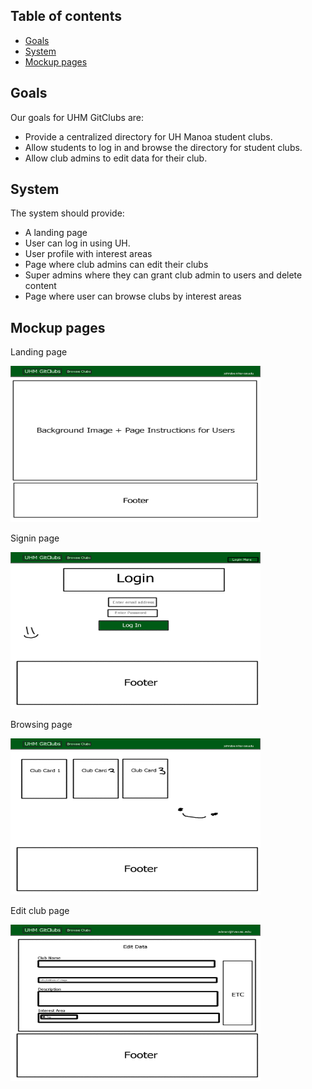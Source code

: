 ## Table of contents

* [Goals](#goals)
* [System](#system)
* [Mockup pages](#mockup-pages)


## Goals
Our goals for UHM GitClubs are:

* Provide a centralized directory for UH Manoa student clubs.
* Allow students to log in and browse the directory for student clubs.
* Allow club admins to edit data for their club.

## System
The system should provide:

* A landing page
* User can log in using UH.
* User profile with interest areas
* Page where club admins can edit their clubs
* Super admins where they can grant club admin to users and delete content
* Page where user can browse clubs by interest areas

## Mockup pages

Landing page

<img src="/doc/user-landing-page-mockup.png" width="400" height="250">

Signin page

<img src="/doc/login-page-mockup.png" width="400" height="250">

Browsing page

<img src="/doc/user-browse-page-mockup.png" width="400" height="250">

Edit club page

<img src="/doc/admin-club-edit-page-mockup.png" width="400" height="250">